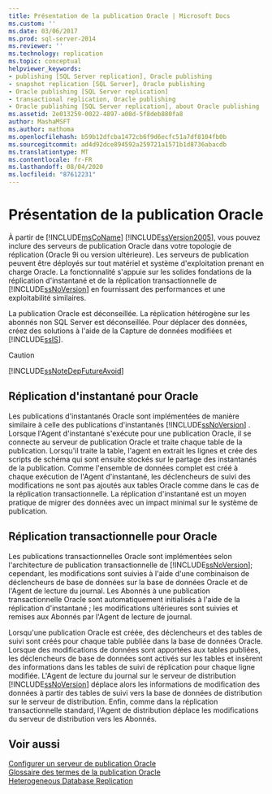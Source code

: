 ```yaml
---
title: Présentation de la publication Oracle | Microsoft Docs
ms.custom: ''
ms.date: 03/06/2017
ms.prod: sql-server-2014
ms.reviewer: ''
ms.technology: replication
ms.topic: conceptual
helpviewer_keywords:
- publishing [SQL Server replication], Oracle publishing
- snapshot replication [SQL Server], Oracle publishing
- Oracle publishing [SQL Server replication]
- transactional replication, Oracle publishing
- Oracle publishing [SQL Server replication], about Oracle publishing
ms.assetid: 2e013259-0022-4897-a08d-5f8deb880fa8
author: MashaMSFT
ms.author: mathoma
ms.openlocfilehash: b59b12dfcba1472cb6f9d6ecfc51a7df8104fb0b
ms.sourcegitcommit: ad4d92dce894592a259721a1571b1d8736abacdb
ms.translationtype: MT
ms.contentlocale: fr-FR
ms.lasthandoff: 08/04/2020
ms.locfileid: "87612231"
---
```

# <a name="oracle-publishing-overview"></a>Présentation de la publication Oracle
  À partir de [!INCLUDE[msCoName](../../../includes/msconame-md.md)] [!INCLUDE[ssVersion2005](../../../includes/ssversion2005-md.md)], vous pouvez inclure des serveurs de publication Oracle dans votre topologie de réplication (Oracle 9i ou version ultérieure). Les serveurs de publication peuvent être déployés sur tout matériel et système d'exploitation prenant en charge Oracle. La fonctionnalité s'appuie sur les solides fondations de la réplication d'instantané et de la réplication transactionnelle de [!INCLUDE[ssNoVersion](../../../includes/ssnoversion-md.md)] en fournissant des performances et une exploitabilité similaires.  
  
 La publication Oracle est déconseillée. La réplication hétérogène sur les abonnés non SQL Server est déconseillée. Pour déplacer des données, créez des solutions à l'aide de la Capture de données modifiées et [!INCLUDE[ssIS](../../../includes/ssis-md.md)].  
  
> [!CAUTION]  
>  [!INCLUDE[ssNoteDepFutureAvoid](../../../includes/ssnotedepfutureavoid-md.md)]  
  
## <a name="snapshot-replication-for-oracle"></a>Réplication d'instantané pour Oracle  
 Les publications d'instantanés Oracle sont implémentées de manière similaire à celle des publications d'instantanés [!INCLUDE[ssNoVersion](../../../includes/ssnoversion-md.md)] . Lorsque l'Agent d'instantané s'exécute pour une publication Oracle, il se connecte au serveur de publication Oracle et traite chaque table de la publication. Lorsqu'il traite la table, l'agent en extrait les lignes et crée des scripts de schéma qui sont ensuite stockés sur le partage des instantanés de la publication. Comme l'ensemble de données complet est créé à chaque exécution de l'Agent d'instantané, les déclencheurs de suivi des modifications ne sont pas ajoutés aux tables Oracle comme dans le cas de la réplication transactionnelle. La réplication d'instantané est un moyen pratique de migrer des données avec un impact minimal sur le système de publication.  
  
## <a name="transactional-replication-for-oracle"></a>Réplication transactionnelle pour Oracle  
 Les publications transactionnelles Oracle sont implémentées selon l'architecture de publication transactionnelle de [!INCLUDE[ssNoVersion](../../../includes/ssnoversion-md.md)]; cependant, les modifications sont suivies à l'aide d'une combinaison de déclencheurs de base de données sur la base de données Oracle et de l'Agent de lecture du journal. Les Abonnés à une publication transactionnelle Oracle sont automatiquement initialisés à l'aide de la réplication d'instantané ; les modifications ultérieures sont suivies et remises aux Abonnés par l'Agent de lecture de journal.  
  
 Lorsqu'une publication Oracle est créée, des déclencheurs et des tables de suivi sont créés pour chaque table publiée dans la base de données Oracle. Lorsque des modifications de données sont apportées aux tables publiées, les déclencheurs de base de données sont activés sur les tables et insèrent des informations dans les tables de suivi de réplication pour chaque ligne modifiée. L'Agent de lecture du journal sur le serveur de distribution [!INCLUDE[ssNoVersion](../../../includes/ssnoversion-md.md)] déplace alors les informations de modification des données à partir des tables de suivi vers la base de données de distribution sur le serveur de distribution. Enfin, comme dans la réplication transactionnelle standard, l'Agent de distribution déplace les modifications du serveur de distribution vers les Abonnés.  
  
## <a name="see-also"></a>Voir aussi  
 [Configurer un serveur de publication Oracle](configure-an-oracle-publisher.md)   
 [Glossaire des termes de la publication Oracle](glossary-of-terms-for-oracle-publishing.md)   
 [Heterogeneous Database Replication](heterogeneous-database-replication.md)  
  
  
